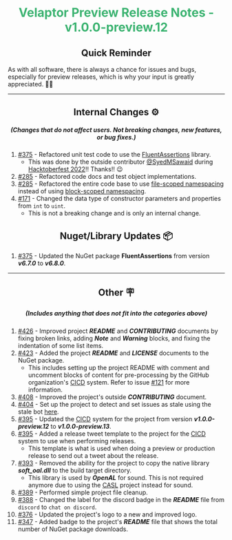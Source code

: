 <h1 align="center" style='color:mediumseagreen;font-weight:bold'>
    Velaptor Preview Release Notes - v1.0.0-preview.12
</h1>

<h2 align="center" style='font-weight:bold'>Quick Reminder</h2>

<div algn="center">

As with all software, there is always a chance for issues and bugs, especially for preview releases, which is why your input is greatly appreciated. 🙏🏼
</div>

---

<h2 style="font-weight:bold" align="center">Internal Changes ⚙️</h2>
<h5 align="center">(Changes that do not affect users.  Not breaking changes, new features, or bug fixes.)</h5>

1. [#375](https://github.com/KinsonDigital/Velaptor/issues/375) - Refactored unit test code to use the [FluentAssertions](https://fluentassertions.com/) library.
   - This was done by the outside contributor [@SyedMSawaid](https://twitter.com/SyedMSawaid) during [Hacktoberfest 2022](https://hacktoberfest.com/)!! Thanks!! 😉
2. [#285](https://github.com/KinsonDigital/Velaptor/issues/285) - Refactored code docs and test object implementations.
3. [#285](https://github.com/KinsonDigital/Velaptor/issues/285) - Refactored the entire code base to use [file-scoped namespacing](https://learn.microsoft.com/en-us/dotnet/csharp/whats-new/csharp-10#file-scoped-namespace-declaration) instead of using [block-scoped namespacing](https://learn.microsoft.com/en-us/dotnet/csharp/language-reference/keywords/namespace).
4. [#171](https://github.com/KinsonDigital/Velaptor/issues/171) - Changed the data type of constructor parameters and properties from `int` to `uint`.
   - This is not a breaking change and is only an internal change.

<h2 style="font-weight:bold" align="center">Nuget/Library Updates 📦</h2>

1. [#375](https://github.com/KinsonDigital/Velaptor/issues/375) - Updated the NuGet package **FluentAssertions** from version **_v6.7.0_** to **_v6.8.0_**.

---

<h2 style="font-weight:bold" align="center">Other 🪧</h2>
<h5 align="center">(Includes anything that does not fit into the categories above)</h5>

1. [#426](https://github.com/KinsonDigital/Velaptor/issues/426) - Improved project **_README_** and **_CONTRIBUTING_** documents by fixing broken links, adding **_Note_** and **_Warning_** blocks, and fixing the indentation of some list items.
2. [#423](https://github.com/KinsonDigital/Velaptor/issues/423) - Added the project **_README_** and **_LICENSE_** documents to the NuGet package.
    - This includes setting up the project README with comment and uncomment blocks of content for pre-processing by the GitHub organization's [CICD](https://github.com/KinsonDigital/CICD) system.  Refer to issue [#121](https://github.com/KinsonDigital/CICD/issues/121) for more information.
3. [#408](https://github.com/KinsonDigital/Velaptor/issues/408) - Improved the project's outside **_CONTRIBUTING_** document.
4. [#404](https://github.com/KinsonDigital/Velaptor/issues/404) - Set up the project to detect and set issues as stale using the stale bot [here](https://github.com/probot/stale).
5. [#395](https://github.com/KinsonDigital/Velaptor/issues/395) - Updated the [CICD](https://github.com/KinsonDigital/CICD) system for the project from version **_v1.0.0-preview.12_** to **_v1.0.0-preview.13_**.
6. [#395](https://github.com/KinsonDigital/Velaptor/issues/395) - Added a release tweet template to the project for the [CICD](https://github.com/KinsonDigital/CICD) system to use when performing releases.
   - This template is what is used when doing a preview or production release to send out a tweet about the release.
7. [#393](https://github.com/KinsonDigital/Velaptor/issues/393) - Removed the ability for the project to copy the native library **_soft_oal.dll_** to the build target directory.
   - This library is used by **_OpenAL_** for sound.  This is not required anymore due to using the [CASL](https://github.com/KinsonDigital/CASL) project instead for sound.
8. [#389](https://github.com/KinsonDigital/Velaptor/issues/389) - Performed simple project file cleanup.
9. [#388](https://github.com/KinsonDigital/Velaptor/issues/388) - Changed the label for the discord badge in the **_README_** file from `discord` to `chat on discord`.
10. [#376](https://github.com/KinsonDigital/Velaptor/issues/376) - Updated the project's logo to a new and improved logo.
11. [#347](https://github.com/KinsonDigital/Velaptor/issues/347) - Added badge to the project's **_README_** file that shows the total number of NuGet package downloads.
